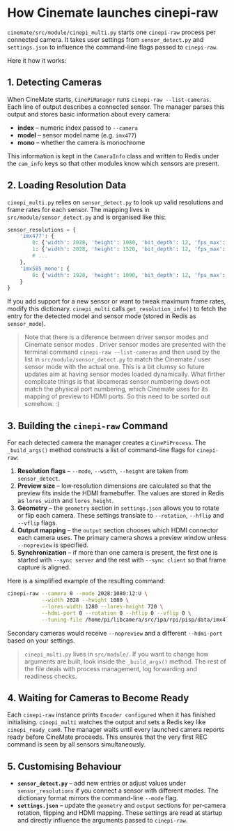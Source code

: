 # How Cinemate launches cinepi-raw

`cinemate/src/module/cinepi_multi.py`  starts one `cinepi-raw` process per connected camera. It takes user settings from `sensor_detect.py` and `settings.json` to influence the command-line flags passed to `cinepi-raw`.

Here it how it works:

## 1. Detecting Cameras

When CineMate starts, `CinePiManager` runs `cinepi-raw --list-cameras`. Each line of output describes a connected sensor. The manager parses this output and stores basic information about every camera:

- **index** – numeric index passed to `--camera`
- **model** – sensor model name (e.g. `imx477`)
- **mono** – whether the camera is monochrome

This information is kept in the `CameraInfo` class and written to Redis under the `cam_info` keys so that other modules know which sensors are present.

## 2. Loading Resolution Data

`cinepi_multi.py` relies on `sensor_detect.py` to look up valid resolutions and frame rates for each sensor. The mapping lives in `src/module/sensor_detect.py` and is organised like this:

```python
sensor_resolutions = {
    'imx477': {
        0: {'width': 2028, 'height': 1080, 'bit_depth': 12, 'fps_max': 50},
        1: {'width': 2028, 'height': 1520, 'bit_depth': 12, 'fps_max': 40},
        # ...
    },
    'imx585_mono': {
        0: {'width': 1928, 'height': 1090, 'bit_depth': 12, 'fps_max': 87},
    }
}
```

If you add support for a new sensor or want to tweak maximum frame rates, modify this dictionary. `cinepi_multi` calls `get_resolution_info()` to fetch the entry for the detected model and sensor mode (stored in Redis as `sensor_mode`).

>Note that there is a diference between driver sensor modes and Cinemate sensor modes . Driver sensor modes are presented with the terminal command `cinepi-raw --list-cameras` and then used by the list in `src/module/sensor_detect.py` to match the Cinemate / user sensor mode with the actual one. This is a bit clumsy so future updates aim at having sensor modes loaded dynamically. What firther complicate things is that libcameras sensor numbering dows not match the physical port numbering, which Cinemate uses for its mapping of preview to HDMI ports. So this need to be sorted out somehow. :)

## 3. Building the `cinepi-raw` Command

For each detected camera the manager creates a `CinePiProcess`. The `_build_args()` method constructs a list of command-line flags for `cinepi-raw`:

1. **Resolution flags** – `--mode`, `--width`, `--height` are taken from `sensor_detect`.
2. **Preview size** – low‑resolution dimensions are calculated so that the preview fits inside the HDMI framebuffer. The values are stored in Redis as `lores_width` and `lores_height`.
3. **Geometry** – the `geometry` section in `settings.json` allows you to rotate or flip each camera. These settings translate to `--rotation`, `--hflip` and `--vflip` flags.
4. **Output mapping** – the `output` section chooses which HDMI connector each camera uses. The primary camera shows a preview window unless `--nopreview` is specified.
5. **Synchronization** – if more than one camera is present, the first one is started with `--sync server` and the rest with `--sync client` so that frame capture is aligned.

Here is a simplified example of the resulting command:

```bash
cinepi-raw --camera 0 --mode 2028:1080:12:U \
           --width 2028 --height 1080 \
           --lores-width 1280 --lores-height 720 \
           --hdmi-port 0 --rotation 0 --hflip 0 --vflip 0 \
           --tuning-file /home/pi/libcamera/src/ipa/rpi/pisp/data/imx477.json
```

Secondary cameras would receive `--nopreview` and a different `--hdmi-port` based on your settings.

>`cinepi_multi.py` lives in `src/module/`. If you want to change how arguments are built, look inside the `_build_args()` method. The rest of the file deals with process management, log forwarding and readiness checks.

## 4. Waiting for Cameras to Become Ready

Each `cinepi-raw` instance prints `Encoder configured` when it has finished initialising. `cinepi_multi` watches the output and sets a Redis key like `cinepi_ready_cam0`. The manager waits until every launched camera reports ready before CineMate proceeds. This ensures that the very first REC command is seen by all sensors simultaneously.

## 5. Customising Behaviour

- **`sensor_detect.py`** – add new entries or adjust values under `sensor_resolutions` if you connect a sensor with different modes. The dictionary format mirrors the command-line `--mode` flag.
- **`settings.json`** – update the `geometry` and `output` sections for per‑camera rotation, flipping and HDMI mapping. These settings are read at startup and directly influence the arguments passed to `cinepi-raw`.

